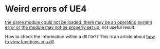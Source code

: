 # Weird errors of UE4

[the game module could not be loaded, there may be an operating system error or the module may not be properly set up](), not useful result.

How to check the information within a dll file?? This is an article about [how to view functions in a dll](http://stackoverflow.com/questions/4438900/how-to-view-dll-functions).